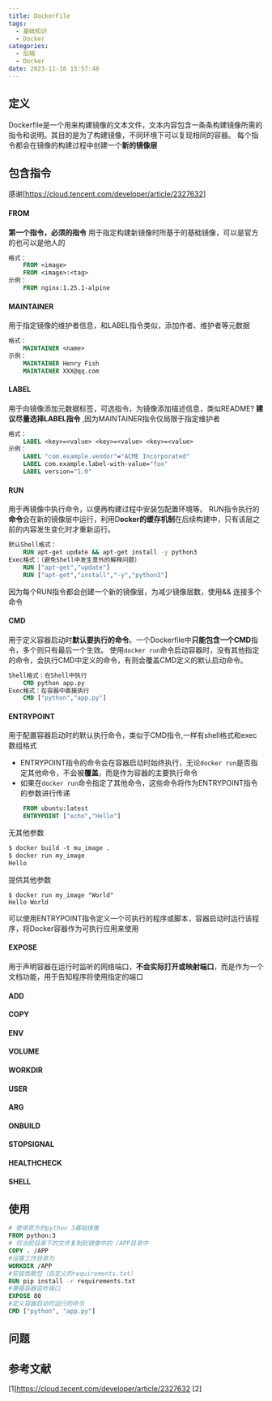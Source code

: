 ```yaml
---
title: DockerFile
tags:
  - 基础知识
  - Docker
categories:
  - 后端
  - Docker
date: 2023-11-16 15:57:48
---
```

## 定义
Dockerfile是一个用来构建镜像的文本文件，文本内容包含一条条构建镜像所需的指令和说明。其目的是为了构建镜像，不同环境下可以复现相同的容器。
每个指令都会在镜像的构建过程中创建一个**新的镜像层** 
## 包含指令
感谢[https://cloud.tencent.com/developer/article/2327632]
#### FROM
**第一个指令，必须的指令** 用于指定构建新镜像时所基于的基础镜像，可以是官方的也可以是他人的
```dockerfile
格式：
	FROM <image>
	FROM <image>:<tag>
示例：
	FROM nginx:1.25.1-alpine
```
#### MAINTAINER
用于指定镜像的维护者信息，和LABEL指令类似，添加作者、维护者等元数据
```dockerfile
格式：
	MAINTAINER <name>
示例：
	MAINTAINER Henry Fish
	MAINTAINER XXX@qq.com
```
#### LABEL
用于向镜像添加元数据标签，可选指令，为镜像添加描述信息，类似README? **建议尽量选择LABEL指令** ,因为MAINTAINER指令仅局限于指定维护者
```dockerfile
格式：
	LABEL <key>=<value> <key>=<value> <key>=<value>
示例：
	LABEL "com.example.vendor"="ACME Incorporated"
	LABEL com.example.label-with-value="foo"
	LABEL version="1.0"
```
#### RUN
用于再镜像中执行命令，以便再构建过程中安装包配置环境等。
RUN指令执行的**命令**会在新的镜像层中运行，利用D**ocker的缓存机制**在后续构建中，只有该层之前的内容发生变化时才重新运行。
```dockerfile
默认Shell格式：
	RUN apt-get update && apt-get install -y python3
Exec格式：（避免Shell中发生意外的解释问题）
	RUN ["apt-get","update"]
	RUN ["apt-get","install","-y","python3"]
```
因为每个RUN指令都会创建一个新的镜像层，为减少镜像层数，使用&& 连接多个命令
#### CMD
用于定义容器启动时**默认要执行的命令**。一个Dockerfile中**只能包含一个CMD**指令，多个则只有最后一个生效。
使用`docker run`命令启动容器时，没有其他指定的命令，会执行CMD中定义的命令，有则会覆盖CMD定义的默认启动命令。
```dockerfile
Shell格式：在Shell中执行
	CMD python app.py
Exec格式：在容器中直接执行
	CMD ["python","app.py"]
```

#### ENTRYPOINT
用于配置容器启动时的默认执行命令，类似于CMD指令,一样有shell格式和exec数组格式
- ENTRYPOINT指令的命令会在容器启动时始终执行，无论`docker run`是否指定其他命令，不会被**覆盖**，而是作为容器的主要执行命令
- 如果在`docker run`命令指定了其他命令，这些命令将作为ENTRYPOINT指令的参数进行传递
```dockerfile
	FROM ubuntu:latest
	ENTRYPOINT ["echo","Hello"]
```
无其他参数
```dockerfile
$ docker build -t mu_image .
$ docker run my_image
Hello
```
提供其他参数
```
$ docker run my_image "World"
Hello World
```
可以使用ENTRYPOINT指令定义一个可执行的程序或脚本，容器启动时运行该程序，将Docker容器作为可执行应用来使用
#### EXPOSE
用于声明容器在运行时监听的网络端口，**不会实际打开或映射端口**，而是作为一个文档功能，用于告知程序将使用指定的端口


#### ADD
#### COPY
#### ENV
#### VOLUME

#### WORKDIR
#### USER
#### ARG
#### ONBUILD
#### STOPSIGNAL
#### HEALTHCHECK
#### SHELL

## 使用
```dockerfile
# 使用官方的python 3基础镜像
FROM python:3
# 将当前目录下的文件复制到镜像中的 /APP目录中
COPY . /APP
#设置工作目录为
WORKDIR /APP
#安装依赖包（自定义的requirements.txt）
RUN pip install -r requirements.txt
#暴露容器监听端口
EXPOSE 80
#定义容器启动时运行的命令
CMD ["python", "app.py"]
```
## 问题
## 参考文献
[1]https://cloud.tecent.com/developer/article/2327632
[2]